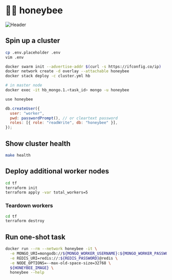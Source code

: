 # 🍯🐝 honeybee

![Header](https://raw.githubusercontent.com/uetchy/honeybee/master/.github/header.png)

## Spin up a cluster

```bash
cp .env.placeholder .env
vim .env

docker swarm init --advertise-addr $(curl -s https://ifconfig.co/ip)
docker network create -d overlay --attachable honeybee
docker stack deploy -c cluster.yml hb
```

```bash
# in master node
docker exec -it hb_mongo.1.<task_id> mongo -u honeybee
```

```js
use honeybee

db.createUser({
  user: "worker",
  pwd: passwordPrompt(), // or cleartext password
  roles: [{ role: "readWrite", db: "honeybee" }],
});
```

## Show cluster health

```bash
make health
```

## Deploy additional worker nodes

```bash
cd tf
terraform init
terraform apply -var total_workers=5
```

### Teardown workers

```bash
cd tf
terraform destroy
```

## Run one-shot task

```bash
docker run --rm --network honeybee -it \
  -e MONGO_URI=mongodb://${MONGO_WORKER_USERNAME}:${MONGO_WORKER_PASSWORD}@mongo/${MONGO_DATABASE} \
  -e REDIS_URI=redis://:${REDIS_PASSWORD}@redis \
  -e NODE_OPTIONS=--max-old-space-size=32768 \
  ${HONEYBEE_IMAGE} \
  honeybee --help
```
